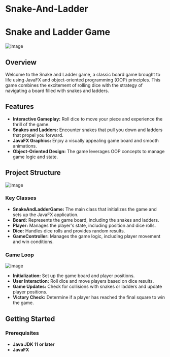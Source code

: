 # Snake-And-Ladder
# Snake and Ladder Game


![image](https://github.com/user-attachments/assets/61d49ba3-9dd7-4ce7-8803-733259bdbdea)


## Overview

Welcome to the Snake and Ladder game, a classic board game brought to life using JavaFX and object-oriented programming (OOP) principles. This game combines the excitement of rolling dice with the strategy of navigating a board filled with snakes and ladders.

## Features

- **Interactive Gameplay:** Roll dice to move your piece and experience the thrill of the game.
- **Snakes and Ladders:** Encounter snakes that pull you down and ladders that propel you forward.
- **JavaFX Graphics:** Enjoy a visually appealing game board and smooth animations.
- **Object-Oriented Design:** The game leverages OOP concepts to manage game logic and state.

## Project Structure
![image](https://github.com/user-attachments/assets/3ed5908c-667a-4f2b-95cd-5a84d40a8f6e)

### Key Classes

- **SnakeAndLadderGame:** The main class that initializes the game and sets up the JavaFX application.
- **Board:** Represents the game board, including the snakes and ladders.
- **Player:** Manages the player's state, including position and dice rolls.
- **Dice:** Handles dice rolls and provides random results.
- **GameController:** Manages the game logic, including player movement and win conditions.

### Game Loop

![image](https://github.com/user-attachments/assets/958d848f-ce87-454a-bc00-e33151988fdd)


- **Initialization:** Set up the game board and player positions.
- **User Interaction:** Roll dice and move players based on dice results.
- **Game Updates:** Check for collisions with snakes or ladders and update player positions.
- **Victory Check:** Determine if a player has reached the final square to win the game.

## Getting Started

### Prerequisites

- **Java JDK 11 or later**
- **JavaFX**
